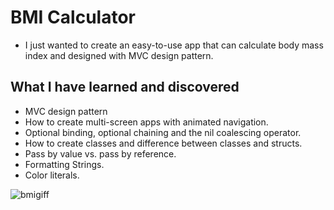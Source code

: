 
#  BMI Calculator

*  I just wanted to create an easy-to-use app that can calculate body mass index and designed with MVC design pattern.

## What I have learned and discovered

* MVC design pattern
* How to create multi-screen apps with animated navigation.
* Optional binding, optional chaining and the nil coalescing operator.
* How to create classes and difference between classes and structs. 
* Pass by value vs. pass by reference. 
* Formatting Strings. 
* Color literals.

![bmigiff](https://github.com/mesutgdk/BMI-Calculator/assets/112901255/9e1a437a-90c9-4462-b487-5411a05a2a88)

